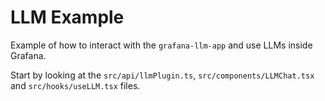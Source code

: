 # LLM Example

Example of how to interact with the `grafana-llm-app` and use LLMs inside Grafana.

Start by looking at the `src/api/llmPlugin.ts`, `src/components/LLMChat.tsx` and `src/hooks/useLLM.tsx`
files.
